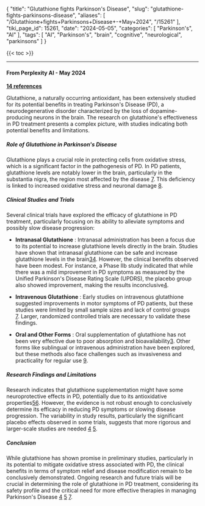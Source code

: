 {
    "title": "Glutathione fights Parkinson's Disease",
    "slug": "glutathione-fights-parkinsons-disease",
    "aliases": [
        "/Glutathione+fights+Parkinsons+Disease+-+May+2024",
        "/15261"
    ],
    "tiki_page_id": 15261,
    "date": "2024-05-05",
    "categories": [
        "Parkinson's",
        "AI"
    ],
    "tags": [
        "AI",
        "Parkinson's",
        "brain",
        "cognitive",
        "neurological",
        "parkinsons"
    ]
}


{{< toc >}}

---

#### From Perplexity AI - May 2024

 **[14 references](https://www.perplexity.ai/search/Does-Glutathione-help-WxnpFjeqQquCoLBY8kJQcQ)** 

Glutathione, a naturally occurring antioxidant, has been extensively studied for its potential benefits in treating Parkinson's Disease (PD), a neurodegenerative disorder characterized by the loss of dopamine-producing neurons in the brain. The research on glutathione's effectiveness in PD treatment presents a complex picture, with studies indicating both potential benefits and limitations.

##### Role of Glutathione in Parkinson's Disease

Glutathione plays a crucial role in protecting cells from oxidative stress, which is a significant factor in the pathogenesis of PD. In PD patients, glutathione levels are notably lower in the brain, particularly in the substantia nigra, the region most affected by the disease [7](https://www.michaeljfox.org/news/ask-md-glutathione-and-parkinsons). This deficiency is linked to increased oxidative stress and neuronal damage [8](https://www.ncbi.nlm.nih.gov/pmc/articles/PMC8395390/).

##### Clinical Studies and Trials

Several clinical trials have explored the efficacy of glutathione in PD treatment, particularly focusing on its ability to alleviate symptoms and possibly slow disease progression:

*  **Intranasal Glutathione** : Intranasal administration has been a focus due to its potential to increase glutathione levels directly in the brain. Studies have shown that intranasal glutathione can be safe and increase glutathione levels in the brain[3](https://www.parkcompounding.com/intranasal-glutathione-for-parkinsons/)[4](https://www.michaeljfox.org/grant/phase-iib-study-intranasal-glutathione-parkinsons-disease-0). However, the clinical benefits observed have been modest. For instance, a Phase IIb study indicated that while there was a mild improvement in PD symptoms as measured by the Unified Parkinson's Disease Rating Scale (UPDRS), the placebo group also showed improvement, making the results inconclusive[4](https://www.michaeljfox.org/grant/phase-iib-study-intranasal-glutathione-parkinsons-disease-0).

*  **Intravenous Glutathione** : Early studies on intravenous glutathione suggested improvements in motor symptoms of PD patients, but these studies were limited by small sample sizes and lack of control groups [7](https://www.michaeljfox.org/news/ask-md-glutathione-and-parkinsons). Larger, randomized controlled trials are necessary to validate these findings.

*  **Oral and Other Forms** : Oral supplementation of glutathione has not been very effective due to poor absorption and bioavailability[3](https://www.parkcompounding.com/intranasal-glutathione-for-parkinsons/). Other forms like sublingual or intravenous administration have been explored, but these methods also face challenges such as invasiveness and practicality for regular use [9](https://www.parkinsonsresource.org/news/articles/glutathione-treatments-for-parkinsons-disease-is-it-effective-enough/).

##### Research Findings and Limitations

Research indicates that glutathione supplementation might have some neuroprotective effects in PD, potentially due to its antioxidative properties[5](https://www.ncbi.nlm.nih.gov/pmc/articles/PMC7751460/)[6](https://www.nature.com/articles/npjparkd20162). However, the evidence is not robust enough to conclusively determine its efficacy in reducing PD symptoms or slowing disease progression. The variability in study results, particularly the significant placebo effects observed in some trials, suggests that more rigorous and larger-scale studies are needed [4](https://www.michaeljfox.org/grant/phase-iib-study-intranasal-glutathione-parkinsons-disease-0)  [5](https://www.ncbi.nlm.nih.gov/pmc/articles/PMC7751460/).

##### Conclusion

While glutathione has shown promise in preliminary studies, particularly in its potential to mitigate oxidative stress associated with PD, the clinical benefits in terms of symptom relief and disease modification remain to be conclusively demonstrated. Ongoing research and future trials will be crucial in determining the role of glutathione in PD treatment, considering its safety profile and the critical need for more effective therapies in managing Parkinson's Disease [4](https://www.michaeljfox.org/grant/phase-iib-study-intranasal-glutathione-parkinsons-disease-0) [5](https://www.ncbi.nlm.nih.gov/pmc/articles/PMC7751460/) [7](https://www.michaeljfox.org/news/ask-md-glutathione-and-parkinsons).